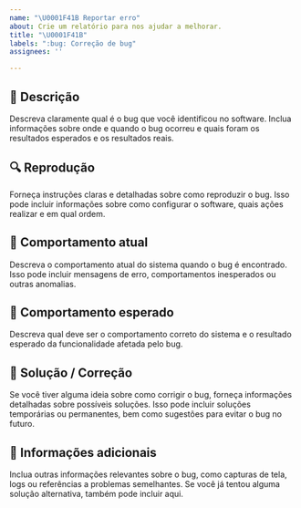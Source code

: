 ```yaml
---
name: "\U0001F41B Reportar erro"
about: Crie um relatório para nos ajudar a melhorar.
title: "\U0001F41B"
labels: ":bug: Correção de bug"
assignees: ''

---
```


## 🐞 Descrição
Descreva claramente qual é o bug que você identificou no software. Inclua informações sobre onde e quando o bug ocorreu e quais foram os resultados esperados e os resultados reais.

## 🔍 Reprodução
Forneça instruções claras e detalhadas sobre como reproduzir o bug. Isso pode incluir informações sobre como configurar o software, quais ações realizar e em qual ordem.

## 👀 Comportamento atual
Descreva o comportamento atual do sistema quando o bug é encontrado. Isso pode incluir mensagens de erro, comportamentos inesperados ou outras anomalias.

## 🧪 Comportamento esperado
Descreva qual deve ser o comportamento correto do sistema e o resultado esperado da funcionalidade afetada pelo bug.

## 🔧 Solução / Correção
Se você tiver alguma ideia sobre como corrigir o bug, forneça informações detalhadas sobre possíveis soluções. Isso pode incluir soluções temporárias ou permanentes, bem como sugestões para evitar o bug no futuro.

## 📌 Informações adicionais
Inclua outras informações relevantes sobre o bug, como capturas de tela, logs ou referências a problemas semelhantes. Se você já tentou alguma solução alternativa, também pode incluir aqui.

